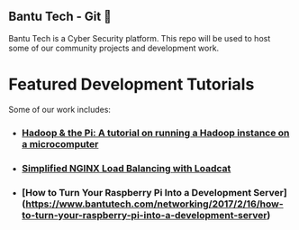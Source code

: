 ## Bantu Tech - Git 🚀

Bantu Tech is a Cyber Security platform. This repo will be used to host some of our community projects and development work. 

# Featured Development Tutorials
Some of our work includes:
- ### [Hadoop & the Pi: A tutorial on running a Hadoop instance on a microcomputer](https://www.bantutech.com/networking/2016/9/4/bantu-tech-tutorial-getting-hadoop-running-on-a-raspberry-pi-microcomputer)
- ### [Simplified NGINX Load Balancing with Loadcat](https://www.bantutech.com/networking/2017/7/21/simplified-nginx-load-balancing-with-loadcat)
- ### [How to Turn Your Raspberry Pi Into a Development Server] (https://www.bantutech.com/networking/2017/2/16/how-to-turn-your-raspberry-pi-into-a-development-server)





